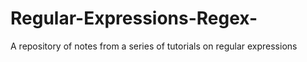 # Regular-Expressions-Regex-
A repository of notes from a series of tutorials on regular expressions 
